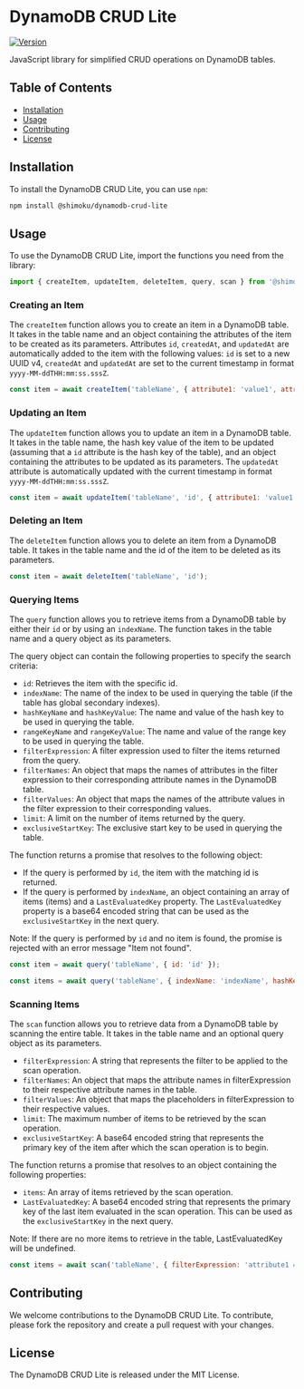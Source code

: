 # DynamoDB CRUD Lite

[![Version](https://img.shields.io/badge/version-1.0.3-blue.svg)](https://shields.io/)

JavaScript library for simplified CRUD operations on DynamoDB tables.

## Table of Contents

- [Installation](#installation)
- [Usage](#usage)
- [Contributing](#contributing)
- [License](#license)

## Installation

To install the DynamoDB CRUD Lite, you can use `npm`:

```bash
npm install @shimoku/dynamodb-crud-lite
```

## Usage

To use the DynamoDB CRUD Lite, import the functions you need from the library:

```javascript
import { createItem, updateItem, deleteItem, query, scan } from '@shimoku/dynamodb-crud-lite';
```

### Creating an Item

The `createItem` function allows you to create an item in a DynamoDB table. It takes in the table name and an object containing the attributes of the item to be created as its parameters. Attributes `id`, `createdAt`, and `updatedAt` are automatically added to the item with the following values: `id` is set to a new UUID v4, `createdAt` and `updatedAt` are set to the current timestamp in format `yyyy-MM-ddTHH:mm:ss.sssZ`.

```javascript
const item = await createItem('tableName', { attribute1: 'value1', attribute2: 'value2' });
```

### Updating an Item

The `updateItem` function allows you to update an item in a DynamoDB table. It takes in the table name, the hash key value of the item to be updated (assuming that a `id` attribute is the hash key of the table), and an object containing the attributes to be updated as its parameters. The `updatedAt` attribute is automatically updated with the current timestamp in format `yyyy-MM-ddTHH:mm:ss.sssZ`.

```javascript
const item = await updateItem('tableName', 'id', { attribute1: 'value1', attribute2: 'value2' });
```

### Deleting an Item

The `deleteItem` function allows you to delete an item from a DynamoDB table. It takes in the table name and the id of the item to be deleted as its parameters.

```javascript
const item = await deleteItem('tableName', 'id');
```

### Querying Items

The `query` function allows you to retrieve items from a DynamoDB table by either their `id` or by using an `indexName`. The function takes in the table name and a query object as its parameters.

The query object can contain the following properties to specify the search criteria:

- `id`: Retrieves the item with the specific id.
- `indexName`: The name of the index to be used in querying the table (if the table has global secondary indexes).
- `hashKeyName` and `hashKeyValue`: The name and value of the hash key to be used in querying the table.
- `rangeKeyName` and `rangeKeyValue`: The name and value of the range key to be used in querying the table.
- `filterExpression`: A filter expression used to filter the items returned from the query.
- `filterNames`: An object that maps the names of attributes in the filter expression to their corresponding attribute names in the DynamoDB table.
- `filterValues`: An object that maps the names of the attribute values in the filter expression to their corresponding values.
- `limit`: A limit on the number of items returned by the query.
- `exclusiveStartKey`: The exclusive start key to be used in querying the table.

The function returns a promise that resolves to the following object:

- If the query is performed by `id`, the item with the matching id is returned.
- If the query is performed by `indexName`, an object containing an array of items (items) and a `LastEvaluatedKey` property. The `LastEvaluatedKey` property is a base64 encoded string that can be used as the `exclusiveStartKey` in the next query.

Note: If the query is performed by `id` and no item is found, the promise is rejected with an error message "Item not found".

```javascript
const item = await query('tableName', { id: 'id' });
```

```javascript
const items = await query('tableName', { indexName: 'indexName', hashKeyName: 'hashKeyName', hashKeyValue: 'hashKeyValue' });
```

### Scanning Items

The `scan` function allows you to retrieve data from a DynamoDB table by scanning the entire table. It takes in the table name and an optional query object as its parameters.

- `filterExpression`: A string that represents the filter to be applied to the scan operation.
- `filterNames`: An object that maps the attribute names in filterExpression to their respective attribute names in the table.
- `filterValues`: An object that maps the placeholders in filterExpression to their respective values.
- `limit`: The maximum number of items to be retrieved by the scan operation.
- `exclusiveStartKey`: A base64 encoded string that represents the primary key of the item after which the scan operation is to begin.

The function returns a promise that resolves to an object containing the following properties:

- `items`: An array of items retrieved by the scan operation.
- `LastEvaluatedKey`: A base64 encoded string that represents the primary key of the last item evaluated in the scan operation. This can be used as the `exclusiveStartKey` in the next query.

Note: If there are no more items to retrieve in the table, LastEvaluatedKey will be undefined.

```javascript
const items = await scan('tableName', { filterExpression: 'attribute1 = :value1', filterValues: { ':value1': 'value1' } });
```

## Contributing

We welcome contributions to the DynamoDB CRUD Lite. To contribute, please fork the repository and create a pull request with your changes.

## License

The DynamoDB CRUD Lite is released under the MIT License.
